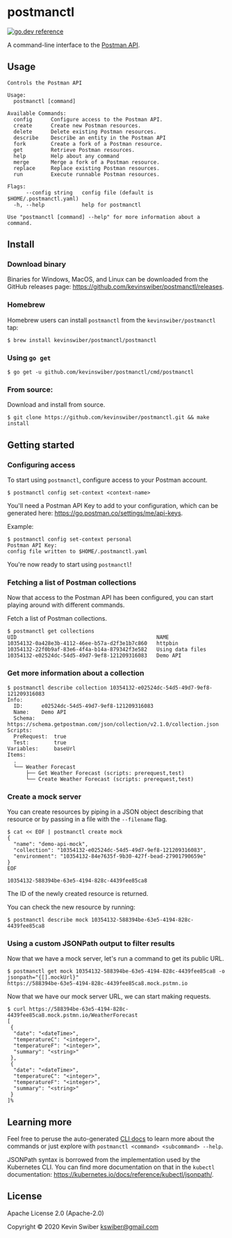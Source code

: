 # postmanctl

[![go.dev reference](https://img.shields.io/badge/go.dev-reference-007d9c?logo=go&logoColor=white&style=flat-square)](https://pkg.go.dev/github.com/kevinswiber/postmanctl)

A command-line interface to the [Postman API](https://docs.api.getpostman.com/).

## Usage

```
Controls the Postman API

Usage:
  postmanctl [command]

Available Commands:
  config      Configure access to the Postman API.
  create      Create new Postman resources.
  delete      Delete existing Postman resources.
  describe    Describe an entity in the Postman API
  fork        Create a fork of a Postman resource.
  get         Retrieve Postman resources.
  help        Help about any command
  merge       Merge a fork of a Postman resource.
  replace     Replace existing Postman resources.
  run         Execute runnable Postman resources.

Flags:
      --config string   config file (default is $HOME/.postmanctl.yaml)
  -h, --help            help for postmanctl

Use "postmanctl [command] --help" for more information about a command.
```

## Install

### Download binary

Binaries for Windows, MacOS, and Linux can be downloaded from the GitHub releases page: https://github.com/kevinswiber/postmanctl/releases.

### Homebrew

Homebrew users can install `postmanctl` from the `kevinswiber/postmanctl` tap:

```
$ brew install kevinswiber/postmanctl/postmanctl
```

### Using `go get`

```
$ go get -u github.com/kevinswiber/postmanctl/cmd/postmanctl
```

### From source:

Download and install from source.

```
$ git clone https://github.com/kevinswiber/postmanctl.git && make install
```

## Getting started

### Configuring access

To start using `postmanctl`, configure access to your Postman account.

```
$ postmanctl config set-context <context-name>
```

You'll need a Postman API Key to add to your configuration, which can be generated here: https://go.postman.co/settings/me/api-keys.

Example:

```
$ postmanctl config set-context personal
Postman API Key: 
config file written to $HOME/.postmanctl.yaml
```

You're now ready to start using `postmanctl`!

### Fetching a list of Postman collections

Now that access to the Postman API has been configured, you can start playing around with different commands.

Fetch a list of Postman collections.

```
$ postmanctl get collections
UID                                             NAME
10354132-0a428e3b-4112-46ee-b57a-d2f3e1b7c860   httpbin
10354132-22f0b9af-83e6-4f4a-b14a-879342f3e582   Using data files
10354132-e02524dc-54d5-49d7-9ef8-121209316083   Demo API
```

### Get more information about a collection

```
$ postmanctl describe collection 10354132-e02524dc-54d5-49d7-9ef8-121209316083
Info:
  ID:      e02524dc-54d5-49d7-9ef8-121209316083
  Name:    Demo API
  Schema:  https://schema.getpostman.com/json/collection/v2.1.0/collection.json
Scripts:
  PreRequest:  true
  Test:        true
Variables:     baseUrl
Items:
  .
  └── Weather Forecast
      ├── Get Weather Forecast (scripts: prerequest,test)
      └── Create Weather Forecast (scripts: prerequest,test)
```

### Create a mock server

You can create resources by piping in a JSON object describing that resource or by passing in a file with the `--filename` flag.

```
$ cat << EOF | postmanctl create mock
{
  "name": "demo-api-mock",
  "collection": "10354132-e02524dc-54d5-49d7-9ef8-121209316083",
  "environment": "10354132-84e7635f-9b30-427f-bead-27901790659e"
}
EOF

10354132-588394be-63e5-4194-828c-4439fee85ca8
```

The ID of the newly created resource is returned.

You can check the new resource by running:

```
$ postmanctl describe mock 10354132-588394be-63e5-4194-828c-4439fee85ca8
```

### Using a custom JSONPath output to filter results

Now that we have a mock server, let's run a command to get its public URL.

```
$ postmanctl get mock 10354132-588394be-63e5-4194-828c-4439fee85ca8 -o jsonpath="{[].mockUrl}"
https://588394be-63e5-4194-828c-4439fee85ca8.mock.pstmn.io
```

Now that we have our mock server URL, we can start making requests.

```
$ curl https://588394be-63e5-4194-828c-4439fee85ca8.mock.pstmn.io/WeatherForecast  
[
 {
  "date": "<dateTime>",
  "temperatureC": "<integer>",
  "temperatureF": "<integer>",
  "summary": "<string>"
 },
 {
  "date": "<dateTime>",
  "temperatureC": "<integer>",
  "temperatureF": "<integer>",
  "summary": "<string>"
 }
]%  
```

## Learning more

Feel free to peruse the auto-generated [CLI docs](doc/postmanctl.md) to learn more about the commands or just explore with `postmanctl <command> <subcommand> --help`.

JSONPath syntax is borrowed from the implementation used by the Kubernetes CLI.  You can find more documentation on that in the `kubectl` documentation: https://kubernetes.io/docs/reference/kubectl/jsonpath/.

## License

Apache License 2.0 (Apache-2.0) 

Copyright © 2020 Kevin Swiber <kswiber@gmail.com>